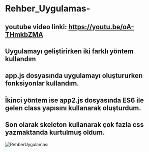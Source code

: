 # Rehber_Uygulamas-

## youtube video linki: https://youtu.be/oA-THmkbZMA

## Uygulamayı geliştirirken iki farklı yöntem kullandım 
## app.js dosyasında uygulamayı oluştururken fonksiyonlar kullandım.
## İkinci yöntem ise app2.js dosyasında ES6 ile gelen class yapısını kullanarak oluşturdum.
## Son olarak skeleton kullanarak çok fazla css yazmaktanda kurtulmuş oldum.

![RehberUygulaması](https://user-images.githubusercontent.com/61495341/174451080-3f86a024-082d-4978-bd74-901c2f735ffc.PNG)
